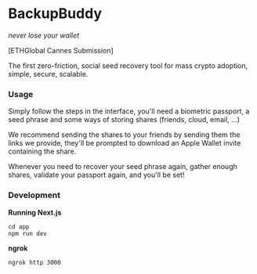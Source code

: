 # BackupBuddy

_never lose your wallet_

[ETHGlobal Cannes Submission]

The first zero-friction, social seed recovery tool for mass crypto adoption, simple, secure, scalable.

### Usage

Simply follow the steps in the interface, you'll need a biometric passport, a seed phrase and some ways of storing shares (friends, cloud, email, ...)

We recommend sending the shares to your friends by sending them the links we provide, they'll be prompted to download an Apple Wallet invite containing the share.

Whenever you need to recover your seed phrase again, gather enough shares, validate your passport again, and you'll be set!

### Development

**Running Next.js**

```
cd app
npm run dev
```

**ngrok**

```
ngrok http 3000
```
